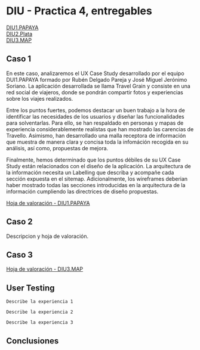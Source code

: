 # DIU - Practica 4, entregables

[DIU1.PAPAYA](https://github.com/RubenDelgadoPareja/DIU20)  
[DIU2.Plata](https://github.com/Superkorlas/DIU_Practicas)  
[DIU3.MAP](https://github.com/MiguelAlberti/DIU20)


## Caso 1

En este caso, analizaremos el UX Case Study desarrollado por el equipo DUI1.PAPAYA formado por Rubén Delgado Pareja y José Miguel Jerónimo Soriano. La aplicación desarrollada se llama Travel Grain y consiste en una red social de viajeros, donde se pondrán compartir fotos y experiencias sobre los viajes realizados.

Entre los puntos fuertes, podemos destacar un buen trabajo a la hora de identificar las necesidades de los usuarios y diseñar las funcionalidades para solventarlas. Para ello, se han respaldado en personas y mapas de experiencia considerablemente realistas que han mostrado las carencias de Travello. Asimismo, han desarrollado una malla receptora de información que muestra de manera clara y concisa toda la infomáción recogida en su análisis, así como, propuestas de mejora.

Finalmente, hemos determinado que los puntos débiles de su UX Case Study están relacionados con el diseño de la aplicación. La arquitectura de la información necesita un Labelling que describa y acompañe cada sección expuesta en el sitemap. Adicionalmente, los wireframes deberian haber mostrado todas las secciones introducidas en la arquitectura de la información cumpliendo las directrices de diseño propuestas.

[ Hoja de valoración - DIU1.PAPAYA](https://github.com/cmartin-moreno/DIU20/blob/master/P4/UXCaseStudyReview-DIU1_Papaya.pdf)


## Caso 2

Descripcion y hoja de valoración.  


## Caso 3

[ Hoja de valoración - DIU3.MAP](https://github.com/cmartin-moreno/DIU20/blob/master/P4/UXCaseStudyReview-DIU3_MAP.pdf)


## User Testing

	Describe la experiencia 1

	Describe la experiencia 2

	Describe la experiencia 3


## Conclusiones
